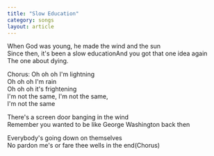 ```yaml
---
title: "Slow Education"
category: songs
layout: article
---
```


When God was young, he made the wind and the sun  
Since then, it's been a slow educationAnd you got that one idea again  
The one about dying.

Chorus: Oh oh oh I'm lightning  
Oh oh oh I'm rain  
Oh oh oh it's frightening  
I'm not the same, I'm not the same,  
I'm not the same

There's a screen door banging in the wind  
Remember you wanted to be like George Washington back then

Everybody's going down on themselves  
No pardon me's or fare thee wells in the end(Chorus)
